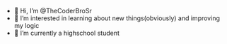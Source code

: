- 👋 Hi, I’m @TheCoderBroSr
- 👀 I’m interested in learning about new things(obviously) and improving my logic
- 🌱 I’m currently a highschool student

<!---
TheCoderBroSr/TheCoderBroSr is a ✨ special ✨ repository because its `README.md` (this file) appears on your GitHub profile.
You can click the Preview link to take a look at your changes.
--->
